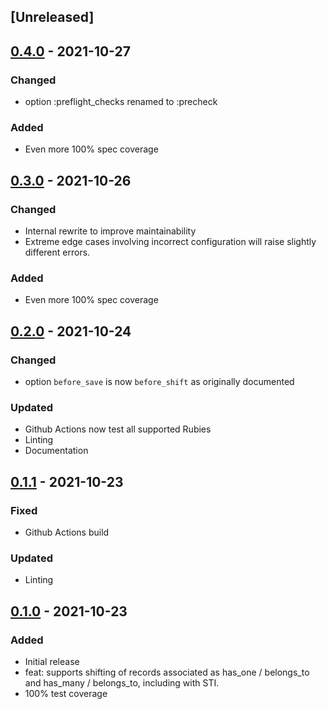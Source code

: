 ## [Unreleased]

## [0.4.0] - 2021-10-27

### Changed

- option :preflight_checks renamed to :precheck

### Added

- Even more 100% spec coverage

## [0.3.0] - 2021-10-26

### Changed

- Internal rewrite to improve maintainability
- Extreme edge cases involving incorrect configuration will raise slightly different errors.

### Added

- Even more 100% spec coverage

## [0.2.0] - 2021-10-24

### Changed

- option `before_save` is now `before_shift` as originally documented

### Updated

- Github Actions now test all supported Rubies
- Linting
- Documentation

## [0.1.1] - 2021-10-23

### Fixed

- Github Actions build

### Updated

- Linting

## [0.1.0] - 2021-10-23

### Added

- Initial release
- feat: supports shifting of records associated as has_one / belongs_to and has_many / belongs_to, including with STI.
- 100% test coverage

[0.1.0]: https://github.com/pboling/shiftable/releases/tag/v0.1.0

[0.1.1]: https://github.com/pboling/shiftable/releases/tag/v0.1.1

[0.2.0]: https://github.com/pboling/shiftable/releases/tag/v0.2.0

[0.3.0]: https://github.com/pboling/shiftable/releases/tag/v0.3.0

[0.4.0]: https://github.com/pboling/shiftable/releases/tag/v0.4.0